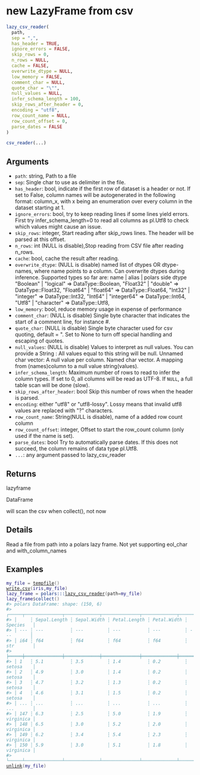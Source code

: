 # new LazyFrame from csv

```r
lazy_csv_reader(
  path,
  sep = ",",
  has_header = TRUE,
  ignore_errors = FALSE,
  skip_rows = 0,
  n_rows = NULL,
  cache = FALSE,
  overwrite_dtype = NULL,
  low_memory = FALSE,
  comment_char = NULL,
  quote_char = "\"",
  null_values = NULL,
  infer_schema_length = 100,
  skip_rows_after_header = 0,
  encoding = "utf8",
  row_count_name = NULL,
  row_count_offset = 0,
  parse_dates = FALSE
)

csv_reader(...)
```

## Arguments

- `path`: string, Path to a file
- `sep`: Single char to use as delimiter in the file.
- `has_header`: bool, indicate if the first row of dataset is a header or not. If set to False, column names will be autogenerated in the following format: column_x, with x being an enumeration over every column in the dataset starting at 1.
- `ignore_errors`: bool, try to keep reading lines if some lines yield errors. First try infer_schema_length=0 to read all columns as pl.Utf8 to check which values might cause an issue.
- `skip_rows`: integer, Start reading after skip_rows lines. The header will be parsed at this offset.
- `n_rows`: int (NULL is disable),Stop reading from CSV file after reading n_rows.
- `cache`: bool, cache the result after reading.
- `overwrite_dtype`: (NULL is disable) named list of dtypes OR dtype-names, where name points to a column. Can overwrite dtypes during inference. Supported types so far are: name | alias | polars side dtype "Boolean" | "logical" => DataType::Boolean, "Float32" | "double" => DataType::Float32, "Float64" | "float64" => DataType::Float64, "Int32" | "integer" => DataType::Int32, "Int64" | "integer64" => DataType::Int64, "Utf8" | "character" => DataType::Utf8,
- `low_memory`: bool, reduce memory usage in expense of performance
- `comment_char`: (NULL is disable) Single byte character that indicates the start of a comment line, for instance #.
- `quote_char`: (NULL is disable) Single byte character used for csv quoting, default = ". Set to None to turn off special handling and escaping of quotes.
- `null_values`: (NULL is disable) Values to interpret as null values. You can provide a String : All values equal to this string will be null. Unnamed char vector: A null value per column. Named char vector. A mapping from (names)column to a null value string(values).
- `infer_schema_length`: Maximum number of rows to read to infer the column types. If set to 0, all columns will be read as UTF-8. If `NULL`, a full table scan will be done (slow).
- `skip_rows_after_header`: bool Skip this number of rows when the header is parsed.
- `encoding`: either "utf8" or "utf8-lossy". Lossy means that invalid utf8 values are replaced with "?" characters.
- `row_count_name`: String(NULL is disable), name of a added row count column
- `row_count_offset`: integer, Offset to start the row_count column (only used if the name is set).
- `parse_dates`: bool Try to automatically parse dates. If this does not succeed, the column remains of data type pl.Utf8.
- `...`: any argument passed to lazy_csv_reader

## Returns

lazyframe

DataFrame

will scan the csv when collect(), not now

## Details

Read a file from path into a polars lazy frame. Not yet supporting eol_char and with_column_names

## Examples

<pre class='r-example'><code><span class='r-in'><span><span class='va'>my_file</span> <span class='op'>=</span> <span class='fu'><a href='https://rdrr.io/r/base/tempfile.html'>tempfile</a></span><span class='op'>(</span><span class='op'>)</span></span></span>
<span class='r-in'><span><span class='fu'><a href='https://rdrr.io/r/utils/write.table.html'>write.csv</a></span><span class='op'>(</span><span class='va'>iris</span>,<span class='va'>my_file</span><span class='op'>)</span></span></span>
<span class='r-in'><span><span class='va'>lazy_frame</span> <span class='op'>=</span> <span class='fu'>polars</span><span class='fu'>:::</span><span class='fu'><a href='https://rdrr.io/pkg/polars/man/lazy_csv_reader.html'>lazy_csv_reader</a></span><span class='op'>(</span>path<span class='op'>=</span><span class='va'>my_file</span><span class='op'>)</span></span></span>
<span class='r-in'><span><span class='va'>lazy_frame</span><span class='op'>$</span><span class='fu'>collect</span><span class='op'>(</span><span class='op'>)</span></span></span>
<span class='r-out co'><span class='r-pr'>#&gt;</span> polars DataFrame: shape: (150, 6)</span>
<span class='r-out co'><span class='r-pr'>#&gt;</span> ┌─────┬──────────────┬─────────────┬──────────────┬─────────────┬───────────┐</span>
<span class='r-out co'><span class='r-pr'>#&gt;</span> │     ┆ Sepal.Length ┆ Sepal.Width ┆ Petal.Length ┆ Petal.Width ┆ Species   │</span>
<span class='r-out co'><span class='r-pr'>#&gt;</span> │ --- ┆ ---          ┆ ---         ┆ ---          ┆ ---         ┆ ---       │</span>
<span class='r-out co'><span class='r-pr'>#&gt;</span> │ i64 ┆ f64          ┆ f64         ┆ f64          ┆ f64         ┆ str       │</span>
<span class='r-out co'><span class='r-pr'>#&gt;</span> ╞═════╪══════════════╪═════════════╪══════════════╪═════════════╪═══════════╡</span>
<span class='r-out co'><span class='r-pr'>#&gt;</span> │ 1   ┆ 5.1          ┆ 3.5         ┆ 1.4          ┆ 0.2         ┆ setosa    │</span>
<span class='r-out co'><span class='r-pr'>#&gt;</span> │ 2   ┆ 4.9          ┆ 3.0         ┆ 1.4          ┆ 0.2         ┆ setosa    │</span>
<span class='r-out co'><span class='r-pr'>#&gt;</span> │ 3   ┆ 4.7          ┆ 3.2         ┆ 1.3          ┆ 0.2         ┆ setosa    │</span>
<span class='r-out co'><span class='r-pr'>#&gt;</span> │ 4   ┆ 4.6          ┆ 3.1         ┆ 1.5          ┆ 0.2         ┆ setosa    │</span>
<span class='r-out co'><span class='r-pr'>#&gt;</span> │ ... ┆ ...          ┆ ...         ┆ ...          ┆ ...         ┆ ...       │</span>
<span class='r-out co'><span class='r-pr'>#&gt;</span> │ 147 ┆ 6.3          ┆ 2.5         ┆ 5.0          ┆ 1.9         ┆ virginica │</span>
<span class='r-out co'><span class='r-pr'>#&gt;</span> │ 148 ┆ 6.5          ┆ 3.0         ┆ 5.2          ┆ 2.0         ┆ virginica │</span>
<span class='r-out co'><span class='r-pr'>#&gt;</span> │ 149 ┆ 6.2          ┆ 3.4         ┆ 5.4          ┆ 2.3         ┆ virginica │</span>
<span class='r-out co'><span class='r-pr'>#&gt;</span> │ 150 ┆ 5.9          ┆ 3.0         ┆ 5.1          ┆ 1.8         ┆ virginica │</span>
<span class='r-out co'><span class='r-pr'>#&gt;</span> └─────┴──────────────┴─────────────┴──────────────┴─────────────┴───────────┘</span>
<span class='r-in'><span><span class='fu'><a href='https://rdrr.io/r/base/unlink.html'>unlink</a></span><span class='op'>(</span><span class='va'>my_file</span><span class='op'>)</span></span></span>
 </code></pre>